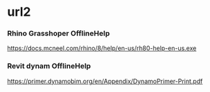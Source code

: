 # url2

### Rhino Grasshoper OfflineHelp

https://docs.mcneel.com/rhino/8/help/en-us/rh80-help-en-us.exe

### Revit dynam OfflineHelp

https://primer.dynamobim.org/en/Appendix/DynamoPrimer-Print.pdf
